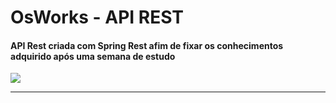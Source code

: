 # OsWorks - API REST
#### API Rest criada com Spring Rest afim de fixar os conhecimentos adquirido após uma semana de estudo

![](https://bgasparotto.com/wp-content/uploads/2017/12/spring-boot-logo.png)

---
